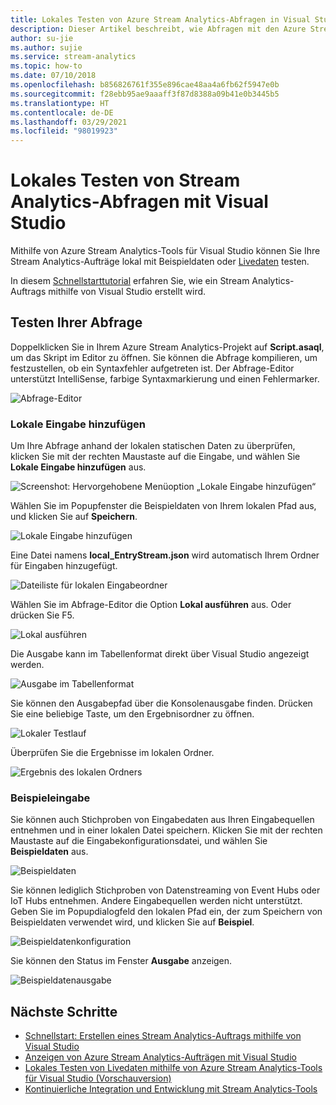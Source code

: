 ```yaml
---
title: Lokales Testen von Azure Stream Analytics-Abfragen in Visual Studio
description: Dieser Artikel beschreibt, wie Abfragen mit den Azure Stream Analytics-Tools für Visual Studio lokal getestet werden.
author: su-jie
ms.author: sujie
ms.service: stream-analytics
ms.topic: how-to
ms.date: 07/10/2018
ms.openlocfilehash: b856826761f355e896cae48aa4a6fb62f5947e0b
ms.sourcegitcommit: f28ebb95ae9aaaff3f87d8388a09b41e0b3445b5
ms.translationtype: HT
ms.contentlocale: de-DE
ms.lasthandoff: 03/29/2021
ms.locfileid: "98019923"
---
```

# <a name="test-stream-analytics-queries-locally-with-visual-studio"></a>Lokales Testen von Stream Analytics-Abfragen mit Visual Studio

Mithilfe von Azure Stream Analytics-Tools für Visual Studio können Sie Ihre Stream Analytics-Aufträge lokal mit Beispieldaten oder [Livedaten](stream-analytics-live-data-local-testing.md) testen. 

In diesem [Schnellstarttutorial](stream-analytics-quick-create-vs.md) erfahren Sie, wie ein Stream Analytics-Auftrags mithilfe von Visual Studio erstellt wird.

## <a name="test-your-query"></a>Testen Ihrer Abfrage

Doppelklicken Sie in Ihrem Azure Stream Analytics-Projekt auf **Script.asaql**, um das Skript im Editor zu öffnen. Sie können die Abfrage kompilieren, um festzustellen, ob ein Syntaxfehler aufgetreten ist. Der Abfrage-Editor unterstützt IntelliSense, farbige Syntaxmarkierung und einen Fehlermarker.

![Abfrage-Editor](./media/stream-analytics-vs-tools-local-run/stream-analytics-tools-for-vs-query-01.png)
 
### <a name="add-local-input"></a>Lokale Eingabe hinzufügen

Um Ihre Abfrage anhand der lokalen statischen Daten zu überprüfen, klicken Sie mit der rechten Maustaste auf die Eingabe, und wählen Sie **Lokale Eingabe hinzufügen** aus.
   
![Screenshot: Hervorgehobene Menüoption „Lokale Eingabe hinzufügen“](./media/stream-analytics-vs-tools-local-run/stream-analytics-tools-for-vs-add-local-input-01.png)
   
Wählen Sie im Popupfenster die Beispieldaten von Ihrem lokalen Pfad aus, und klicken Sie auf **Speichern**.
   
![Lokale Eingabe hinzufügen](./media/stream-analytics-vs-tools-local-run/stream-analytics-tools-for-vs-add-local-input-02.png)
   
Eine Datei namens **local_EntryStream.json** wird automatisch Ihrem Ordner für Eingaben hinzugefügt.
   
![Dateiliste für lokalen Eingabeordner](./media/stream-analytics-vs-tools-local-run/stream-analytics-tools-for-vs-add-local-input-03.png)
   
Wählen Sie im Abfrage-Editor die Option **Lokal ausführen** aus. Oder drücken Sie F5.
   
![Lokal ausführen](./media/stream-analytics-vs-tools-local-run/stream-analytics-tools-for-vs-local-run-01.png)
   
Die Ausgabe kann im Tabellenformat direkt über Visual Studio angezeigt werden.

![Ausgabe im Tabellenformat](./media/stream-analytics-vs-tools-local-run/stream-analytics-for-vs-local-result.png)

Sie können den Ausgabepfad über die Konsolenausgabe finden. Drücken Sie eine beliebige Taste, um den Ergebnisordner zu öffnen.
   
![Lokaler Testlauf](./media/stream-analytics-vs-tools-local-run/stream-analytics-tools-for-vs-local-run-02.png)
   
Überprüfen Sie die Ergebnisse im lokalen Ordner.
   
![Ergebnis des lokalen Ordners](./media/stream-analytics-vs-tools-local-run/stream-analytics-tools-for-vs-local-run-03.png)
   

### <a name="sample-input"></a>Beispieleingabe
Sie können auch Stichproben von Eingabedaten aus Ihren Eingabequellen entnehmen und in einer lokalen Datei speichern. Klicken Sie mit der rechten Maustaste auf die Eingabekonfigurationsdatei, und wählen Sie **Beispieldaten** aus. 

![Beispieldaten](./media/stream-analytics-vs-tools-local-run/stream-analytics-tools-for-vs-sample-data-01.png)

Sie können lediglich Stichproben von Datenstreaming von Event Hubs oder IoT Hubs entnehmen. Andere Eingabequellen werden nicht unterstützt. Geben Sie im Popupdialogfeld den lokalen Pfad ein, der zum Speichern von Beispieldaten verwendet wird, und klicken Sie auf **Beispiel**.

![Beispieldatenkonfiguration](./media/stream-analytics-vs-tools-local-run/stream-analytics-tools-for-vs-sample-data-02.png)
 
Sie können den Status im Fenster **Ausgabe** anzeigen. 

![Beispieldatenausgabe](./media/stream-analytics-vs-tools-local-run/stream-analytics-tools-for-vs-sample-data-03.png)

## <a name="next-steps"></a>Nächste Schritte

* [Schnellstart: Erstellen eines Stream Analytics-Auftrags mithilfe von Visual Studio](stream-analytics-quick-create-vs.md)
* [Anzeigen von Azure Stream Analytics-Aufträgen mit Visual Studio](stream-analytics-vs-tools.md)
* [Lokales Testen von Livedaten mithilfe von Azure Stream Analytics-Tools für Visual Studio (Vorschauversion)](stream-analytics-live-data-local-testing.md)
* [Kontinuierliche Integration und Entwicklung mit Stream Analytics-Tools](stream-analytics-tools-for-visual-studio-cicd.md)
